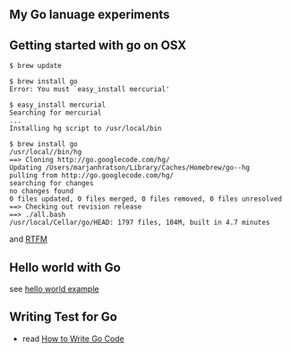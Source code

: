 ## My Go lanuage experiments

## Getting started with go on OSX

    $ brew update

    $ brew install go
    Error: You must `easy_install mercurial'

    $ easy_install mercurial
    Searching for mercurial
    ...
    Installing hg script to /usr/local/bin

    $ brew install go
    /usr/local//bin/hg
    ==> Cloning http://go.googlecode.com/hg/
    Updating /Users/marjanhratson/Library/Caches/Homebrew/go--hg
    pulling from http://go.googlecode.com/hg/
    searching for changes
    no changes found
    0 files updated, 0 files merged, 0 files removed, 0 files unresolved
    ==> Checking out revision release
    ==> ./all.bash
    /usr/local/Cellar/go/HEAD: 1797 files, 104M, built in 4.7 minutes

  and [RTFM](http://golang.org/doc/docs.html)

## Hello world with Go

see [hello world example](http://github.com/gmarik/playing.go/helloworld/helloworld.go)

## Writing Test for Go

- read [How to Write Go Code](http://golang.org/doc/code.html#pkg_example)
